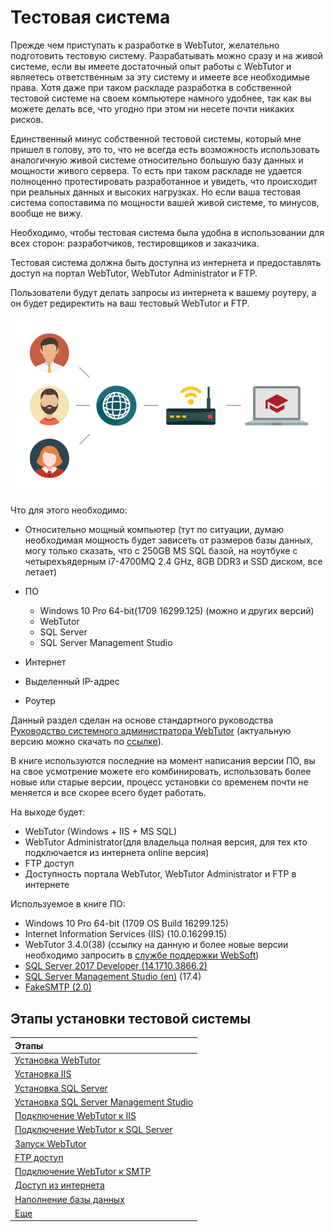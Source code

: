 # Тестовая система

Прежде чем приступать к разработке в WebTutor, желательно подготовить тестовую систему. Разрабатывать можно сразу и на живой системе, если вы имеете достаточный опыт работы с WebTutor и являетесь ответственным за эту систему и имеете все необходимые права. Хотя даже при таком раскладе разработка в собственной тестовой системе на своем компьютере намного удобнее, так как вы можете делать все, что угодно при этом ни несете почти никаких рисков.

Единственный минус собственной тестовой системы, который мне пришел в голову, это то, что не всегда есть возможность использовать аналогичную живой системе относительно большую базу данных и мощности живого сервера. То есть при таком раскладе не удается полноценно протестировать разработанное и увидеть, что происходит при реальных данных и высоких нагрузках. Но если ваша тестовая система сопоставима по мощности вашей живой системе, то минусов, вообще не вижу.

Необходимо, чтобы тестовая система была удобна в использовании для всех сторон: разработчиков, тестировщиков и заказчика.

Тестовая система должна быть доступна из интернета и предоставлять доступ на портал WebTutor, WebTutor Administrator и FTP.

Пользователи будут делать запросы из интернета к вашему роутеру, а он будет редиректить на ваш тестовый WebTutor и FTP.

![](/Development/TestSystem/1.jpg)

Что для этого необходимо:

* Относительно мощный компьютер \(тут по ситуации, думаю необходимая мощность будет зависеть от размеров базы данных, могу только сказать, что c 250GB MS SQL базой, на ноутбуке с четырехъядерным i7-4700MQ 2.4 GHz, 8GB DDR3 и SSD диском, все летает\)
* ПО

  * Windows 10 Pro 64-bit\(1709 16299.125\) \(можно и других версий\)
  * WebTutor
  * SQL Server
  * SQL Server Management Studio

* Интернет

* Выделенный IP-адрес

* Роутер

Данный раздел сделан на основе стандартного руководства [Руководство системного администратора WebTutor](/Development/TestSystem/WebTutorInstallation.pdf) \(актуальную версию можно скачать по [ссылке](http://news.websoft.ru/view_doc.html?mode=doc_type&object_id=5486421379493803019&doc_id=5900009198344233385&section_id=5903427210833450983)\).

В книге используются последние на момент написания версии ПО, вы на свое усмотрение можете его комбинировать, использовать более новые или старые версии, процесс установки со временем почти не меняется и все скорее всего будет работать.

На выходе будет:

* WebTutor \(Windows + IIS + MS SQL\)
* WebTutor Administrator\(для владельца полная версия, для тех кто подключается из интернета online версия\)
* FTP доступ
* Доступность портала WebTutor, WebTutor Administrator и FTP в интернете

Используемое в книге ПО:

* Windows 10 Pro 64-bit \(1709  OS Build 16299.125\)
* Internet Information Services \(IIS\) \(10.0.16299.15\)
* WebTutor 3.4.0\(38\) \(ссылку на данную и более новые версии необходимо запросить в [службе поддержки WebSoft](http://news.websoft.ru)\)
* [SQL Server 2017 Developer \(14.1710.3866.2\)](https://www.microsoft.com/ru-ru/sql-server/developer-tools)
* [SQL Server Management Studio \(en\)](https://go.microsoft.com/fwlink/?linkid=864329&clcid=0x409) \(17.4\)
* [FakeSMTP \(2.0\)](http://nilhcem.com/FakeSMTP/download.html)

## Этапы установки тестовой системы

| Этапы |
| :--- |
| [Установка WebTutor](/Development/TestSystem/InstallationWebTutor/README.md) |
| [Установка IIS](/Development/TestSystem/InstallationIIS/README.md) |
| [Установка SQL Server](/Development/TestSystem/InstallationSQLServer/README.md) |
| [Установка SQL Server Management Studio](/Development/TestSystem/InstallationSSMS/README.md) |
| [Подключение WebTutor к IIS](/Development/TestSystem/ConnectingWebTutorToIIS/README.md) |
| [Подключение WebTutor к SQL Server](/Development/TestSystem/ConnectingWebTutorToSQLServer/README.md) |
| [Запуск WebTutor](/Development/TestSystem/StartWebTutor/README.md) |
| [FTP доступ](/Development/TestSystem/FTPAccess/README.md) |
| [Подключение WebTutor к SMTP](/Development/TestSystem/ConnectingWebTutorToSMTP/README.md) |
| [Доступ из интернета](/Development/TestSystem/InternetAccess/README.md) |
| [Наполнение базы данных](/Development/TestSystem/FillingDatabase/README.md) |
| [Еще](/Development/TestSystem/EvenMore/README.md) |




